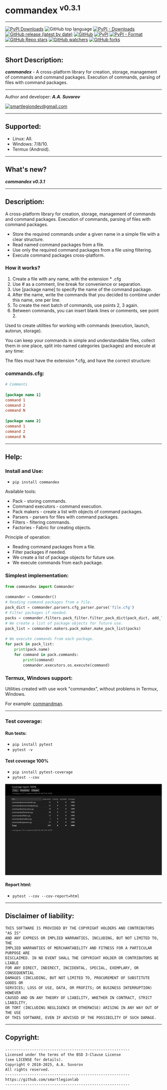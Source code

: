 # commandex <sup>v0.3.1</sup>

***

[![PyPI Downloads](https://static.pepy.tech/badge/commandex)](https://pepy.tech/projects/commandex)
![GitHub top language](https://img.shields.io/github/languages/top/smartlegionlab/commandex)
[![PyPI - Downloads](https://img.shields.io/pypi/dm/commandex?label=pypi%20downloads)](https://pypi.org/project/commandex/)
[![GitHub release (latest by date)](https://img.shields.io/github/v/release/smartlegionlab/commandex)](https://github.com/smartlegionlab/commandex/)
[![GitHub](https://img.shields.io/github/license/smartlegionlab/commandex)](https://github.com/smartlegionlab/commandex/blob/master/LICENSE)
[![PyPI](https://img.shields.io/pypi/v/commandex)](https://pypi.org/project/commandex)
[![PyPI - Format](https://img.shields.io/pypi/format/commandex)](https://pypi.org/project/commandex)
[![GitHub Repo stars](https://img.shields.io/github/stars/smartlegionlab/commandex?style=social)](https://github.com/smartlegionlab/commandex/)
[![GitHub watchers](https://img.shields.io/github/watchers/smartlegionlab/commandex?style=social)](https://github.com/smartlegionlab/commandex/)
[![GitHub forks](https://img.shields.io/github/forks/smartlegionlab/commandex?style=social)](https://github.com/smartlegionlab/commandex/)

***

## Short Description:

___commandex___ -  A cross-platform library for creation, storage, management of commands and command packages. Execution of commands, parsing of files with command packages.

***

Author and developer: ___A.A. Suvorov___

[![smartlegiondev@gmail.com](https://img.shields.io/static/v1?label=email&message=smartlegiondev@gmail.com&color=blue)](mailto:smartlegiondev@gmail.com)

***

## Supported:

- Linux: All.
- Windows: 7/8/10.
- Termux (Android).

***

## What's new?

___commandex v0.3.1___

***

## Description:

A cross-platform library for creation, storage, management of commands and command packages. 
Execution of commands, parsing of files with command packages.

- Store the required commands under a given name in a simple file with a clear structure.
- Read named command packages from a file.
- Use only the required command packages from a file using filtering.
- Execute command packages cross-platform. 

### How it works?

1. Create a file with any name, with the extension * .cfg
2. Use # as a comment, line break for convenience or separation.
3. Use [package name] to specify the name of the command package.
4. After the name, write the commands that you decided to combine under this name, one per line.
5. To create the next batch of commands, use points 2, 3 again.
6. Between commands, you can insert blank lines or comments, see point 2.

Used to create utilities for working with commands (execution, launch, autorun, storage).

You can keep your commands in simple and understandable files, collect them in one place,
split into named categories (packages) and execute at any time:

The files must have the extension *.cfg, and have the correct structure:


### commands.cfg:

```ini
# Comments

[package name 1]
command 1
command 2
command N

[package name 2]
command 1
command 2
command N
```

***


## Help:

### Install and Use:

- `pip install commandex`

Available tools:

- Pack - storing commands.
- Command executors - command execution.
- Pack makers - create a list with objects of command packages.
- Parsers - parsers for files with command packages.
- Filters - filtering commands.
- Factories - Fabric for creating objects. 

Principle of operation:

- Reading command packages from a file.
- Filter packages if needed.
- We create a list of package objects for future use.
- We execute commands from each package.


### Simplest implementation:

```python
from commandex import Commander

commander = Commander()
# Reading command packages from a file.
pack_dict = commander.parsers.cfg_parser.parse('file.cfg')
# Filter packages if needed.
packs = commander.filters.pack_filter.filter_pack_dict(pack_dict, add_list=[], exc_list=[])
# We create a list of package objects for future use.
pack_list = commander.makers.pack_maker.make_pack_list(packs)

# We execute commands from each package.
for pack in pack_list:
    print(pack.name)
    for command in pack.commands:
        print(command)
        commander.executors.os.execute(command)

```

### Termux, Windows support:

Utilities created with use work "commandex", without problems in Termux, Windows.

For example: [commandman](https://github.com/smartlegionlab/commandman).

***

### Test coverage:

#### Run tests:
- `pip install pytest`
- `pytest -v`
  

#### __Test coverage 100%__

- `pip install pytest-coverage`
- `pytest --cov`

![commandex image](https://github.com/smartlegionlab/commandex/raw/master/data/images/commandex.png)


#### Report html:

- `pytest --cov --cov-report=html`

***

## Disclaimer of liability:

    THIS SOFTWARE IS PROVIDED BY THE COPYRIGHT HOLDERS AND CONTRIBUTORS "AS IS"
    AND ANY EXPRESS OR IMPLIED WARRANTIES, INCLUDING, BUT NOT LIMITED TO, THE
    IMPLIED WARRANTIES OF MERCHANTABILITY AND FITNESS FOR A PARTICULAR PURPOSE ARE
    DISCLAIMED. IN NO EVENT SHALL THE COPYRIGHT HOLDER OR CONTRIBUTORS BE LIABLE
    FOR ANY DIRECT, INDIRECT, INCIDENTAL, SPECIAL, EXEMPLARY, OR CONSEQUENTIAL
    DAMAGES (INCLUDING, BUT NOT LIMITED TO, PROCUREMENT OF SUBSTITUTE GOODS OR
    SERVICES; LOSS OF USE, DATA, OR PROFITS; OR BUSINESS INTERRUPTION) HOWEVER
    CAUSED AND ON ANY THEORY OF LIABILITY, WHETHER IN CONTRACT, STRICT LIABILITY,
    OR TORT (INCLUDING NEGLIGENCE OR OTHERWISE) ARISING IN ANY WAY OUT OF THE USE
    OF THIS SOFTWARE, EVEN IF ADVISED OF THE POSSIBILITY OF SUCH DAMAGE.

***

## Copyright:
    --------------------------------------------------------
    Licensed under the terms of the BSD 3-Clause License
    (see LICENSE for details).
    Copyright © 2018-2025, A.A. Suvorov
    All rights reserved.
    --------------------------------------------------------
    https://github.com/smartlegionlab
    --------------------------------------------------------
